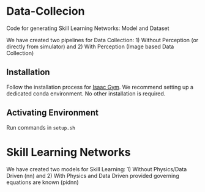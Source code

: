 # Data-Collecion
Code for generating Skill Learning Networks: Model and Dataset 

We have created two pipelines for Data Collection: 1) Without Perception (or directly from simulator) and  2) With Perception (Image based Data Collection)

## Installation
Follow the installation process for [Isaac Gym](https://developer.nvidia.com/isaac-gym). We recommend setting up a dedicated conda environment. No other installation is required.

## Activating Environment
Run commands in `setup.sh`

# Skill Learning Networks
We have created two models for Skill Learning: 1) Without Physics/Data Driven (nn) and  2) With Physics and Data Driven provided governing equations are known (pidnn) 